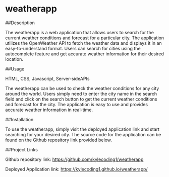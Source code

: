 # weatherapp

##Description

The weatherapp is a web application that allows users to search for the current weather conditions and forecast for a particular city. The application utilizes the OpenWeather API to fetch the weather data and displays it in an easy-to-understand format. Users can search for cities using the autocomplete feature and get accurate weather information for their desired location.

##Usage

HTML, CSS, Javascript, Server-sideAPIs

The weatherapp can be used to check the weather conditions for any city around the world. Users simply need to enter the city name in the search field and click on the search button to get the current weather conditions and forecast for the city. The application is easy to use and provides accurate weather information in real-time.

##Installation

To use the weatherapp, simply visit the deployed application link and start searching for your desired city. The source code for the application can be found on the Github repository link provided below.

##Project Links

Github repository link: https://github.com/kylecoding1/weatherapp

Deployed Application link: https://kylecoding1.github.io/weatherapp/
